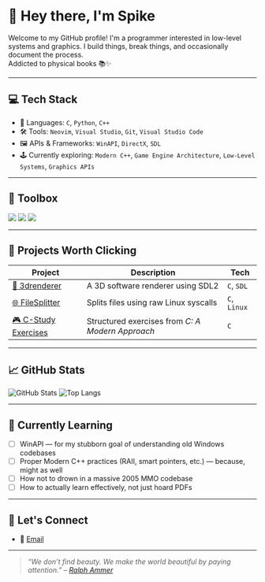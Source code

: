 # 👋 Hey there, I'm Spike

Welcome to my GitHub profile! I'm a programmer interested in low-level systems and graphics. I build things, break things, and occasionally document the process.  
Addicted to physical books 📚✨

---

## 💻 Tech Stack

- 🧠 Languages: `C`, `Python`, `C++`
- 🛠 Tools: `Neovim`, `Visual Studio`, `Git`, `Visual Studio Code`
- 🖼 APIs & Frameworks: `WinAPI`, `DirectX`, `SDL`
- 🕹 Currently exploring: `Modern C++`, `Game Engine Architecture`, `Low-Level Systems`, `Graphics APIs`

---

## 🧰 Toolbox
<p align="left">
  <img src="https://skillicons.dev/icons?i=cpp,c,py,linux,git,vscode,visualstudio" />
  <img src="https://img.shields.io/badge/Neovim-57A143?style=for-the-badge&logo=neovim&logoColor=white" />
  <img src="https://img.shields.io/badge/Arch_Linux-1793D1?style=for-the-badge&logo=arch-linux&logoColor=white" />
</p>

---

## 🔭 Projects Worth Clicking

| Project | Description | Tech |
|--------|-------------|------|
| [🔧 3drenderer](https://github.com/Hersonrock/Pikuma) | A 3D software renderer using SDL2 | `C`, `SDL` |
| [🌐 FileSplitter](https://github.com/Hersonrock/The_Linux_Programming_Interface/tree/main/ch4/reelseiden) | Splits files using raw Linux syscalls | `C`, `Linux` |
| [🎮 C-Study Exercises](https://github.com/Hersonrock/C-AModernApproach) | Structured exercises from *C: A Modern Approach* | `C` |

---

## 📈 GitHub Stats

![GitHub Stats](https://github-readme-stats.vercel.app/api?username=Hersonrock&show_icons=true&theme=tokyonight)
![Top Langs](https://github-readme-stats.vercel.app/api/top-langs/?username=Hersonrock&layout=compact&theme=tokyonight)

---

## 🧠 Currently Learning

- [ ] WinAPI — for my stubborn goal of understanding old Windows codebases
- [ ] Proper Modern C++ practices (RAII, smart pointers, etc.) — because, might as well
- [ ] How not to drown in a massive 2005 MMO codebase
- [ ] How to actually learn effectively, not just hoard PDFs

---

## 🤝 Let's Connect

- 💼 <a href="mailto:hersonrockproject@gmail.com">Email</a>

---

> *“We don’t find beauty. We make the world beautiful by paying attention.” – [Ralph Ammer](https://www.youtube.com/watch?v=ZqlTSCvP-Z0)*
